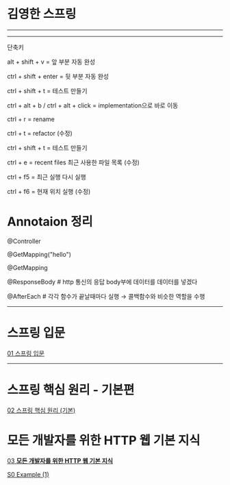 # 김영한 스프링

---

---

단축키

alt + shift + v = 앞 부분 자동 완성

ctrl + shift + enter = 뒷 부분 자동 완성

ctrl + shift + t = 테스트 만들기

ctrl + alt + b / ctrl + alt + click = implementation으로 바로 이동

ctrl + r = rename

ctrl + t = refactor (수정)

ctrl + shift + t = 테스트 만들기

ctrl + e = recent files 최근 사용한 파일 목록 (수정)

ctrl + f5 = 최근 실행 다시 실행

ctrl + f6 = 현재 위치 실행 (수정)

# Annotaion 정리

@Controller

@GetMapping("hello")

@GetMapping  

@ResponseBody  # http 통신의 응답 body부에 데이터를 데이터를 넣겠다 

@AfterEach  # 각각 함수가 끝날때마다 실행 → 콜백함수와 비슷한 역할을 수행

---

# 스프링 입문

[01 스프링 입문](%E1%84%80%E1%85%B5%E1%86%B7%E1%84%8B%E1%85%A7%E1%86%BC%E1%84%92%E1%85%A1%E1%86%AB%20%E1%84%89%E1%85%B3%E1%84%91%E1%85%B3%E1%84%85%E1%85%B5%E1%86%BC%20d76408c6893a490fa72b616caa3e3069/01%20%E1%84%89%E1%85%B3%E1%84%91%E1%85%B3%E1%84%85%E1%85%B5%E1%86%BC%20%E1%84%8B%E1%85%B5%E1%86%B8%E1%84%86%E1%85%AE%E1%86%AB%206d51bf67357343a0936510e4923cfe98.md)

---

# 스프링 핵심 원리 - 기본편

[02 스프링 핵심 원리 (기본)](%E1%84%80%E1%85%B5%E1%86%B7%E1%84%8B%E1%85%A7%E1%86%BC%E1%84%92%E1%85%A1%E1%86%AB%20%E1%84%89%E1%85%B3%E1%84%91%E1%85%B3%E1%84%85%E1%85%B5%E1%86%BC%20d76408c6893a490fa72b616caa3e3069/02%20%E1%84%89%E1%85%B3%E1%84%91%E1%85%B3%E1%84%85%E1%85%B5%E1%86%BC%20%E1%84%92%E1%85%A2%E1%86%A8%E1%84%89%E1%85%B5%E1%86%B7%20%E1%84%8B%E1%85%AF%E1%86%AB%E1%84%85%E1%85%B5%20(%E1%84%80%E1%85%B5%E1%84%87%E1%85%A9%E1%86%AB)%204bc27212ccf247fe841c7a96755e6a2d.md)

# **모든 개발자를 위한 HTTP 웹 기본 지식**

[03 **모든 개발자를 위한 HTTP 웹 기본 지식**](%E1%84%80%E1%85%B5%E1%86%B7%E1%84%8B%E1%85%A7%E1%86%BC%E1%84%92%E1%85%A1%E1%86%AB%20%E1%84%89%E1%85%B3%E1%84%91%E1%85%B3%E1%84%85%E1%85%B5%E1%86%BC%20d76408c6893a490fa72b616caa3e3069/03%20%E1%84%86%E1%85%A9%E1%84%83%E1%85%B3%E1%86%AB%20%E1%84%80%E1%85%A2%E1%84%87%E1%85%A1%E1%86%AF%E1%84%8C%E1%85%A1%E1%84%85%E1%85%B3%E1%86%AF%20%E1%84%8B%E1%85%B1%E1%84%92%E1%85%A1%E1%86%AB%20HTTP%20%E1%84%8B%E1%85%B0%E1%86%B8%20%E1%84%80%E1%85%B5%E1%84%87%E1%85%A9%E1%86%AB%20%E1%84%8C%E1%85%B5%E1%84%89%E1%85%B5%E1%86%A8%201592b698ff4c43028d9a03010ed9a63c.md)

[S0 Example (1)](%E1%84%80%E1%85%B5%E1%86%B7%E1%84%8B%E1%85%A7%E1%86%BC%E1%84%92%E1%85%A1%E1%86%AB%20%E1%84%89%E1%85%B3%E1%84%91%E1%85%B3%E1%84%85%E1%85%B5%E1%86%BC%20d76408c6893a490fa72b616caa3e3069/S0%20Example%20(1)%207235724569e44958afb0bd18cc513132.md)
